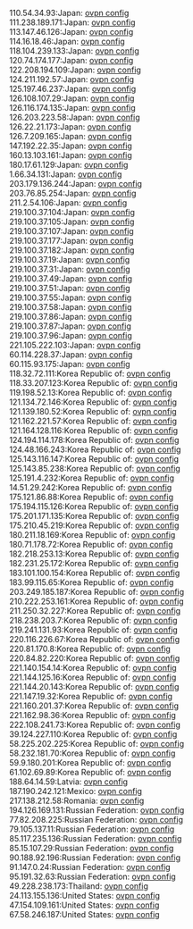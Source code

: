 110.54.34.93:Japan: [ovpn config](vpn/110_54_34_93.ovpn)  
111.238.189.171:Japan: [ovpn config](vpn/111_238_189_171.ovpn)  
113.147.46.126:Japan: [ovpn config](vpn/113_147_46_126.ovpn)  
114.16.18.46:Japan: [ovpn config](vpn/114_16_18_46.ovpn)  
118.104.239.133:Japan: [ovpn config](vpn/118_104_239_133.ovpn)  
120.74.174.177:Japan: [ovpn config](vpn/120_74_174_177.ovpn)  
122.208.194.109:Japan: [ovpn config](vpn/122_208_194_109.ovpn)  
124.211.192.57:Japan: [ovpn config](vpn/124_211_192_57.ovpn)  
125.197.46.237:Japan: [ovpn config](vpn/125_197_46_237.ovpn)  
126.108.107.29:Japan: [ovpn config](vpn/126_108_107_29.ovpn)  
126.116.174.135:Japan: [ovpn config](vpn/126_116_174_135.ovpn)  
126.203.223.58:Japan: [ovpn config](vpn/126_203_223_58.ovpn)  
126.22.21.173:Japan: [ovpn config](vpn/126_22_21_173.ovpn)  
126.7.209.165:Japan: [ovpn config](vpn/126_7_209_165.ovpn)  
147.192.22.35:Japan: [ovpn config](vpn/147_192_22_35.ovpn)  
160.13.103.161:Japan: [ovpn config](vpn/160_13_103_161.ovpn)  
180.17.61.129:Japan: [ovpn config](vpn/180_17_61_129.ovpn)  
1.66.34.131:Japan: [ovpn config](vpn/1_66_34_131.ovpn)  
203.179.136.244:Japan: [ovpn config](vpn/203_179_136_244.ovpn)  
203.76.85.254:Japan: [ovpn config](vpn/203_76_85_254.ovpn)  
211.2.54.106:Japan: [ovpn config](vpn/211_2_54_106.ovpn)  
219.100.37.104:Japan: [ovpn config](vpn/219_100_37_104.ovpn)  
219.100.37.105:Japan: [ovpn config](vpn/219_100_37_105.ovpn)  
219.100.37.107:Japan: [ovpn config](vpn/219_100_37_107.ovpn)  
219.100.37.177:Japan: [ovpn config](vpn/219_100_37_177.ovpn)  
219.100.37.182:Japan: [ovpn config](vpn/219_100_37_182.ovpn)  
219.100.37.19:Japan: [ovpn config](vpn/219_100_37_19.ovpn)  
219.100.37.31:Japan: [ovpn config](vpn/219_100_37_31.ovpn)  
219.100.37.49:Japan: [ovpn config](vpn/219_100_37_49.ovpn)  
219.100.37.51:Japan: [ovpn config](vpn/219_100_37_51.ovpn)  
219.100.37.55:Japan: [ovpn config](vpn/219_100_37_55.ovpn)  
219.100.37.58:Japan: [ovpn config](vpn/219_100_37_58.ovpn)  
219.100.37.86:Japan: [ovpn config](vpn/219_100_37_86.ovpn)  
219.100.37.87:Japan: [ovpn config](vpn/219_100_37_87.ovpn)  
219.100.37.96:Japan: [ovpn config](vpn/219_100_37_96.ovpn)  
221.105.222.103:Japan: [ovpn config](vpn/221_105_222_103.ovpn)  
60.114.228.37:Japan: [ovpn config](vpn/60_114_228_37.ovpn)  
60.115.93.175:Japan: [ovpn config](vpn/60_115_93_175.ovpn)  
118.32.72.111:Korea Republic of: [ovpn config](vpn/118_32_72_111.ovpn)  
118.33.207.123:Korea Republic of: [ovpn config](vpn/118_33_207_123.ovpn)  
119.198.52.13:Korea Republic of: [ovpn config](vpn/119_198_52_13.ovpn)  
121.134.72.146:Korea Republic of: [ovpn config](vpn/121_134_72_146.ovpn)  
121.139.180.52:Korea Republic of: [ovpn config](vpn/121_139_180_52.ovpn)  
121.162.221.57:Korea Republic of: [ovpn config](vpn/121_162_221_57.ovpn)  
121.164.128.116:Korea Republic of: [ovpn config](vpn/121_164_128_116.ovpn)  
124.194.114.178:Korea Republic of: [ovpn config](vpn/124_194_114_178.ovpn)  
124.48.166.243:Korea Republic of: [ovpn config](vpn/124_48_166_243.ovpn)  
125.143.116.147:Korea Republic of: [ovpn config](vpn/125_143_116_147.ovpn)  
125.143.85.238:Korea Republic of: [ovpn config](vpn/125_143_85_238.ovpn)  
125.191.4.232:Korea Republic of: [ovpn config](vpn/125_191_4_232.ovpn)  
14.51.29.242:Korea Republic of: [ovpn config](vpn/14_51_29_242.ovpn)  
175.121.86.88:Korea Republic of: [ovpn config](vpn/175_121_86_88.ovpn)  
175.194.115.126:Korea Republic of: [ovpn config](vpn/175_194_115_126.ovpn)  
175.201.171.135:Korea Republic of: [ovpn config](vpn/175_201_171_135.ovpn)  
175.210.45.219:Korea Republic of: [ovpn config](vpn/175_210_45_219.ovpn)  
180.211.18.169:Korea Republic of: [ovpn config](vpn/180_211_18_169.ovpn)  
180.71.178.72:Korea Republic of: [ovpn config](vpn/180_71_178_72.ovpn)  
182.218.253.13:Korea Republic of: [ovpn config](vpn/182_218_253_13.ovpn)  
182.231.25.172:Korea Republic of: [ovpn config](vpn/182_231_25_172.ovpn)  
183.101.100.154:Korea Republic of: [ovpn config](vpn/183_101_100_154.ovpn)  
183.99.115.65:Korea Republic of: [ovpn config](vpn/183_99_115_65.ovpn)  
203.249.185.187:Korea Republic of: [ovpn config](vpn/203_249_185_187.ovpn)  
210.222.253.161:Korea Republic of: [ovpn config](vpn/210_222_253_161.ovpn)  
211.250.32.227:Korea Republic of: [ovpn config](vpn/211_250_32_227.ovpn)  
218.238.203.7:Korea Republic of: [ovpn config](vpn/218_238_203_7.ovpn)  
219.241.131.93:Korea Republic of: [ovpn config](vpn/219_241_131_93.ovpn)  
220.116.226.67:Korea Republic of: [ovpn config](vpn/220_116_226_67.ovpn)  
220.81.170.8:Korea Republic of: [ovpn config](vpn/220_81_170_8.ovpn)  
220.84.82.220:Korea Republic of: [ovpn config](vpn/220_84_82_220.ovpn)  
221.140.154.14:Korea Republic of: [ovpn config](vpn/221_140_154_14.ovpn)  
221.144.125.16:Korea Republic of: [ovpn config](vpn/221_144_125_16.ovpn)  
221.144.20.143:Korea Republic of: [ovpn config](vpn/221_144_20_143.ovpn)  
221.147.19.32:Korea Republic of: [ovpn config](vpn/221_147_19_32.ovpn)  
221.160.201.37:Korea Republic of: [ovpn config](vpn/221_160_201_37.ovpn)  
221.162.98.36:Korea Republic of: [ovpn config](vpn/221_162_98_36.ovpn)  
222.108.241.73:Korea Republic of: [ovpn config](vpn/222_108_241_73.ovpn)  
39.124.227.110:Korea Republic of: [ovpn config](vpn/39_124_227_110.ovpn)  
58.225.202.225:Korea Republic of: [ovpn config](vpn/58_225_202_225.ovpn)  
58.232.181.70:Korea Republic of: [ovpn config](vpn/58_232_181_70.ovpn)  
59.9.180.201:Korea Republic of: [ovpn config](vpn/59_9_180_201.ovpn)  
61.102.69.89:Korea Republic of: [ovpn config](vpn/61_102_69_89.ovpn)  
188.64.14.59:Latvia: [ovpn config](vpn/188_64_14_59.ovpn)  
187.190.242.121:Mexico: [ovpn config](vpn/187_190_242_121.ovpn)  
217.138.212.58:Romania: [ovpn config](vpn/217_138_212_58.ovpn)  
194.126.169.131:Russian Federation: [ovpn config](vpn/194_126_169_131.ovpn)  
77.82.208.225:Russian Federation: [ovpn config](vpn/77_82_208_225.ovpn)  
79.105.137.11:Russian Federation: [ovpn config](vpn/79_105_137_11.ovpn)  
85.117.235.136:Russian Federation: [ovpn config](vpn/85_117_235_136.ovpn)  
85.15.107.29:Russian Federation: [ovpn config](vpn/85_15_107_29.ovpn)  
90.188.92.196:Russian Federation: [ovpn config](vpn/90_188_92_196.ovpn)  
91.147.0.24:Russian Federation: [ovpn config](vpn/91_147_0_24.ovpn)  
95.191.32.63:Russian Federation: [ovpn config](vpn/95_191_32_63.ovpn)  
49.228.238.173:Thailand: [ovpn config](vpn/49_228_238_173.ovpn)  
24.113.155.136:United States: [ovpn config](vpn/24_113_155_136.ovpn)  
47.154.109.161:United States: [ovpn config](vpn/47_154_109_161.ovpn)  
67.58.246.187:United States: [ovpn config](vpn/67_58_246_187.ovpn)  
